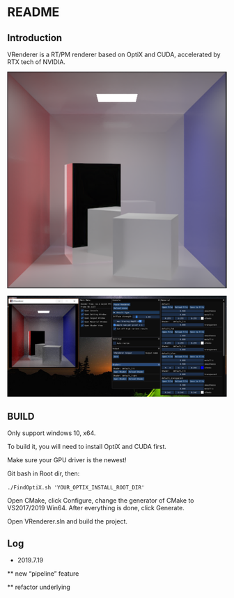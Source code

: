 # README

## Introduction

VRenderer is a RT/PM renderer based on OptiX and CUDA, accelerated by RTX tech of NVIDIA.

![box](./Pics/box.PNG)

![renderer](./Pics/renderer.png)

## BUILD

Only support windows 10, x64.

To build it, you will need to install OptiX and CUDA first.

Make sure your GPU driver is the newest!

Git bash in Root dir, then:

`./FindOptiX.sh 'YOUR_OPTIX_INSTALL_ROOT_DIR'                 `

Open CMake, click Configure, change the generator of CMake to VS2017/2019 Win64. After everything is done, click Generate.

Open VRenderer.sln and build the project.

## Log

* 2019.7.19  

** new “pipeline” feature

** refactor underlying
